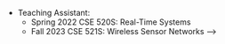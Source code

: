 <!-- ---
layout: page
permalink: /teaching/
title: teaching
description: Materials for courses you taught. Replace this text with your description.
nav: true
nav_order: 5
---

<!-- For now, this page is assumed to be a static description of your courses. You can convert it to a collection similar to `_projects/` so that you can have a dedicated page for each course.

Organize your courses by years, topics, or universities, however you like! -->

*  Teaching Assistant: 
    * Spring 2022 CSE 520S: Real-Time Systems
    * Fall 2023   CSE 521S: Wireless Sensor Networks -->